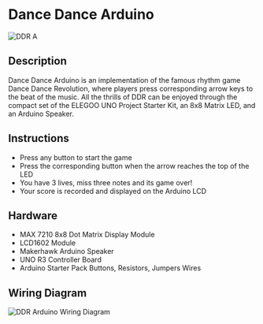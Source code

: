 # Dance Dance Arduino
![DDR A](https://upload.wikimedia.org/wikipedia/en/7/71/DDR_A_Logo.png)
 

## Description
Dance Dance Arduino is an implementation of the famous rhythm game Dance Dance Revolution, where players press corresponding arrow keys to the beat of the music. All the thrills of DDR can be enjoyed through the compact set of the ELEGOO UNO Project Starter Kit, an 8x8 Matrix LED, and an Arduino Speaker. 

## Instructions
* Press any button to start the game
* Press the corresponding button when the arrow reaches the top of the LED
* You have 3 lives, miss three notes and its game over!
* Your score is recorded and displayed on the Arduino LCD

## Hardware
* MAX 7210 8x8 Dot Matrix Display Module
* LCD1602 Module
* Makerhawk Arduino Speaker
* UNO R3 Controller Board
* Arduino Starter Pack Buttons, Resistors, Jumpers Wires

## Wiring Diagram
![DDR Arduino Wiring Diagram](https://github.com/jtrieu48/DDRArduino/assets/77050179/3e45814b-99e8-4aa2-afaf-a5d7503006ce)
